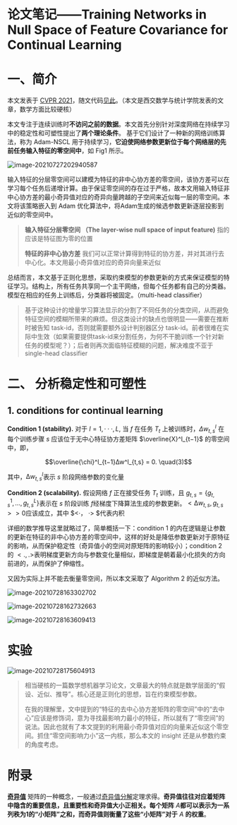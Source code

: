 # 论文笔记——Training Networks in Null Space of Feature Covariance for Continual Learning


# 一、简介

本文发表于 [CVPR 2021](https://arxiv.org/abs/2103.07113)，随文代码[见此](https://arxiv.org/abs/2103.07113)。（本文是西交数学与统计学院发表的文章，数学方面比较硬核）

本文专注于连续训练时**不访问之前的数据**。本文首先分别针对深度网络在持续学习中的稳定性和可塑性提出了**两个理论条件**。 基于它们设计了一种新的网络训练算法，称为 Adam-NSCL 用于持续学习，**它迫使网络参数更新位于每个网络层的先前任务输入特征的零空间中**，如 Fig1 所示。



![image-20210727202940587](https://i.loli.net/2021/07/27/F91mdnszWoHDtT3.png)

输入特征的分层零空间可以建模为特征的非中心协方差的零空间，该协方差可以在学习每个任务后递增计算。由于保证零空间的存在过于严格，故本文用输入特征非中心协方差的最小奇异值对应的奇异向量跨越的子空间来近似每一层的零空间。本文将该策略嵌入到 Adam 优化算法中，将Adam生成的候选参数更新逐层投影到近似的零空间中。

> **输入特征分层零空间 （The layer-wise null space of input feature)**	指的应该是特征图为零的位置
>
> **特征的非中心协方差**	我们可以正常计算得到特征的协方差，并对其进行去中心化。本文用最小奇异值对应的奇异向量来近似



总结而言，本文基于正则化思想，采取约束模型的参数更新的方式来保证模型的特征学习。结构上，所有任务共享同一个主干网络，但每个任务都有自己的分类器。 模型在相应的任务上训练后，分类器将被固定。（multi-head classifier）

> 基于这种设计的增量学习算法显示的分割了不同任务的分类空间，从而避免特征空间的模糊所带来的麻烦。但这类设计的缺点也很明显——需要在推断时被告知 task-id，否则就需要额外设计判别器区分 task-id。前者很难在实际中生效（如果需要提供task-id来分割任务，为何不干脆训练一个针对新任务的模型呢？）；后者则再次面临特征模糊的问题，解决难度不亚于 single-head classifier



# 二、 分析稳定性和可塑性

## 1. conditions for continual learning

**Condition 1 (stability).** 	对于 $l = 1, · · · , L,$  当 $f$ 在任务 $T_t$ 上被训练时，$Δw^l_{t,s}$ 在每个训练步骤 $s$ 应该位于无中心特征协方差矩阵 $\overline{X}^l_{t−1}$ 的零空间中，即，

$$\overline{\chi}^l_{t−1}∆w^l_{t,s} = 0. \quad(3)$$

其中，$∆w^l_{t,s}$​表示 $s$​​ 阶段网络参数的变化量



**Condition 2 (scalability).**	假设网络 $f$​​​ 正在接受任务 $T_t$​​​ 训练，且 $g_{t,s}=\left\{g^1_{t,s},...,g^L_{t,s}\right\}$​​​ 表示在 $s$​​​ 阶段训练 $f$​​​ 经梯度下降算法生成的参数更新。$<∆w_{t,s}, g_{t,s} > > 0$​​​​ 应该成立，其中 $<·， ·> $​​​​代表内积



详细的数学推导这里就略过了，简单概括一下：condition 1 的内在逻辑是让参数的更新在特征的非中心协方差的零空间中，这样的好处是降低参数更新对于原特征的影响，从而保护稳定性（奇异值小的空间对原矩阵的影响较小）；condition 2 的 $<.,.>$​ 表明梯度更新方向与参数变化量相似，即梯度是朝着最小化损失的方向前进的，从而保护了伸缩性。



又因为实际上并不能去衡量零空间，所以本文采取了 Algorithm 2 的近似方法。



![image-20210728163302702](https://i.loli.net/2021/07/28/NDiBF9T3IqKUXQh.png)



![image-20210728162732663](https://i.loli.net/2021/07/28/PsDJYGwKUVOZt4a.png)



![image-20210728163609413](https://i.loli.net/2021/07/28/kqgrotC6TwcZ4Ja.png)



# 实验

![image-20210728175604913](https://i.loli.net/2021/07/28/1bxeDldV5npHOqk.png)



> 相当硬核的一篇数学想机器学习论文，文章最大的特点就是数学层面的“假设、近似、推导”。核心还是正则化的思想，旨在约束模型参数。
>
> 在我的理解里，文中提到的“特征的去中心协方差矩阵的零空间”中的“去中心”应该是修饰词，意为寻找最影响力最小的特征，所以就有了“零空间”的说法。因此也就有了本文提到的利用最小奇异值对应的向量来近似这个零空间。抓住“零空间影响力小”这一内核，那么本文的 insight 还是从参数约束的角度考虑。







# 附录

[**奇异值**](https://www.zhihu.com/question/22237507)	矩阵的一种概念，一般通过[奇异值分解](https://baike.baidu.com/item/%E5%A5%87%E5%BC%82%E5%80%BC%E5%88%86%E8%A7%A3/4968432)定理求得。**奇异值往往对应着矩阵中隐含的重要信息，且重要性和奇异值大小正相关。每个矩阵** $A$​ **都可以表示为一系列秩为1的“小矩阵”之和，而奇异值则衡量了这些“小矩阵”对于** $A$ **的权重**。 


